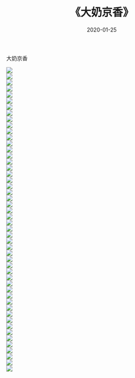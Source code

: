 ﻿---
layout: post
title:  《大奶京香》
date:   2020-01-25
img: http://imgx.orgx.ga/漏D/2020/大奶京香/000.jpg
categories: [美女, 清纯, 唯美]
---

大奶京香

  ![](http://imgx.orgx.ga/漏D/2020/大奶京香/001.jpg) <br> ![](http://imgx.orgx.ga/漏D/2020/大奶京香/002.jpg) <br> ![](http://imgx.orgx.ga/漏D/2020/大奶京香/003.jpg) <br> ![](http://imgx.orgx.ga/漏D/2020/大奶京香/004.jpg) <br> ![](http://imgx.orgx.ga/漏D/2020/大奶京香/005.jpg) <br> ![](http://imgx.orgx.ga/漏D/2020/大奶京香/006.jpg) <br> ![](http://imgx.orgx.ga/漏D/2020/大奶京香/007.jpg) <br> ![](http://imgx.orgx.ga/漏D/2020/大奶京香/008.jpg) <br> ![](http://imgx.orgx.ga/漏D/2020/大奶京香/009.jpg) <br> ![](http://imgx.orgx.ga/漏D/2020/大奶京香/010.jpg) <br> ![](http://imgx.orgx.ga/漏D/2020/大奶京香/011.jpg) <br> ![](http://imgx.orgx.ga/漏D/2020/大奶京香/012.jpg) <br> ![](http://imgx.orgx.ga/漏D/2020/大奶京香/013.jpg) <br> ![](http://imgx.orgx.ga/漏D/2020/大奶京香/014.jpg) <br> ![](http://imgx.orgx.ga/漏D/2020/大奶京香/015.jpg) <br> ![](http://imgx.orgx.ga/漏D/2020/大奶京香/016.jpg) <br> ![](http://imgx.orgx.ga/漏D/2020/大奶京香/017.jpg) <br> ![](http://imgx.orgx.ga/漏D/2020/大奶京香/018.jpg) <br> ![](http://imgx.orgx.ga/漏D/2020/大奶京香/019.jpg) <br> ![](http://imgx.orgx.ga/漏D/2020/大奶京香/020.jpg) <br> ![](http://imgx.orgx.ga/漏D/2020/大奶京香/021.jpg) <br> ![](http://imgx.orgx.ga/漏D/2020/大奶京香/022.jpg) <br> ![](http://imgx.orgx.ga/漏D/2020/大奶京香/023.jpg) <br> ![](http://imgx.orgx.ga/漏D/2020/大奶京香/024.jpg) <br> ![](http://imgx.orgx.ga/漏D/2020/大奶京香/025.jpg) <br> ![](http://imgx.orgx.ga/漏D/2020/大奶京香/026.jpg) <br> ![](http://imgx.orgx.ga/漏D/2020/大奶京香/027.jpg) <br> ![](http://imgx.orgx.ga/漏D/2020/大奶京香/028.jpg) <br> ![](http://imgx.orgx.ga/漏D/2020/大奶京香/029.jpg) <br> ![](http://imgx.orgx.ga/漏D/2020/大奶京香/030.jpg) <br> ![](http://imgx.orgx.ga/漏D/2020/大奶京香/031.jpg) <br> ![](http://imgx.orgx.ga/漏D/2020/大奶京香/032.jpg) <br> ![](http://imgx.orgx.ga/漏D/2020/大奶京香/033.jpg) <br> ![](http://imgx.orgx.ga/漏D/2020/大奶京香/034.jpg) <br> ![](http://imgx.orgx.ga/漏D/2020/大奶京香/035.jpg) <br> ![](http://imgx.orgx.ga/漏D/2020/大奶京香/036.jpg) <br> ![](http://imgx.orgx.ga/漏D/2020/大奶京香/037.jpg) <br> ![](http://imgx.orgx.ga/漏D/2020/大奶京香/038.jpg) <br> ![](http://imgx.orgx.ga/漏D/2020/大奶京香/039.jpg) <br> ![](http://imgx.orgx.ga/漏D/2020/大奶京香/040.jpg) <br> ![](http://imgx.orgx.ga/漏D/2020/大奶京香/041.jpg) <br> ![](http://imgx.orgx.ga/漏D/2020/大奶京香/042.jpg) <br> ![](http://imgx.orgx.ga/漏D/2020/大奶京香/043.jpg) <br> ![](http://imgx.orgx.ga/漏D/2020/大奶京香/044.jpg) <br> ![](http://imgx.orgx.ga/漏D/2020/大奶京香/045.jpg) <br> ![](http://imgx.orgx.ga/漏D/2020/大奶京香/046.jpg) <br> ![](http://imgx.orgx.ga/漏D/2020/大奶京香/047.jpg) <br> ![](http://imgx.orgx.ga/漏D/2020/大奶京香/048.jpg) <br> ![](http://imgx.orgx.ga/漏D/2020/大奶京香/049.jpg) <br> ![](http://imgx.orgx.ga/漏D/2020/大奶京香/050.jpg) <br>